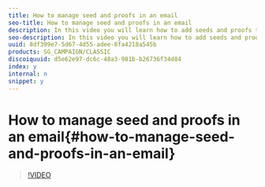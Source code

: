```yaml
---
title: How to manage seed and proofs in an email
seo-title: How to manage seed and proofs in an email
description: In this video you will learn how to add seeds and proofs to an existing email and how to send it.
seo-description: In this video you will learn how to add seeds and proofs to an existing email and how to send it.
uuid: 8df399e7-5d67-4d55-adee-8fa4218a545b
products: SG_CAMPAIGN/CLASSIC
discoiquuid: d5e62e97-dc6c-48a3-981b-b26736f34d84
index: y
internal: n
snippet: y
---
```


# How to manage seed and proofs in an email{#how-to-manage-seed-and-proofs-in-an-email}

>[!VIDEO](https://video.tv.adobe.com/v/25606?quality=12)

<!--
<related-links>
<a href="https://docs.campaign.adobe.com/doc/AC/en/MCE_Message_templates_Sending_a_proof.html" target="_blank">Sending a proof (documentation)</a>
<a href="https://docs.campaign.adobe.com/doc/AC/en/CFG_Use_a_custom_recipient_table_Seed_addresses.html" target="_blank">Seed adresses (documentation)</a>
<a></a>
</related-links>
-->

<!--
<related-links>
<a href="https://helpx.adobe.com/dreamweaver/using/working-with-dreamweaver-and-campaign.html">Dreamweaver Documentation - Create personalized email campaigns</a>
</related-links>
-->

